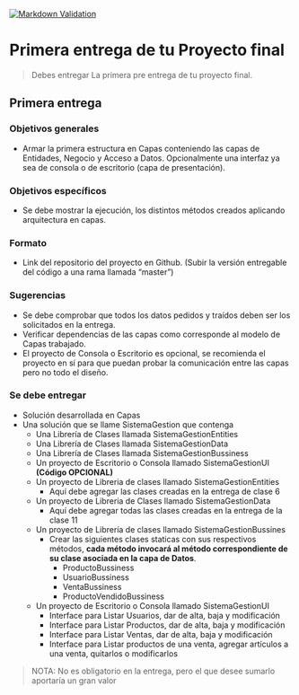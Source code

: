 [![Markdown Validation](https://github.com/ChristianGrimberg/Christian-Grimberg-58425-Proyecto-Final/actions/workflows/markdown-validation.yml/badge.svg?branch=main)](https://github.com/ChristianGrimberg/Christian-Grimberg-58425-Proyecto-Final/actions/workflows/markdown-validation.yml)

# Primera entrega de tu Proyecto final

> Debes entregar La primera pre entrega de tu proyecto final.

## Primera entrega

### Objetivos generales

* Armar la primera estructura en Capas conteniendo las capas de Entidades, Negocio y Acceso a Datos. Opcionalmente una interfaz ya sea de consola o de escritorio (capa de presentación).

### Objetivos específicos

* Se debe mostrar la ejecución, los distintos métodos creados aplicando arquitectura en capas.

### Formato

* Link del repositorio del proyecto en Github. (Subir la versión entregable del código a una rama llamada “master”)

### Sugerencias

* Se debe comprobar que todos los datos pedidos y traídos deben ser los solicitados en la entrega.
* Verificar dependencias de las capas como corresponde al modelo de Capas trabajado.
* El proyecto de Consola o Escritorio es opcional, se recomienda el proyecto en sí para que puedan probar la comunicación entre las capas pero no todo el diseño.

### Se debe entregar

* Solución desarrollada en Capas
* Una solución que se llame SistemaGestion que contenga
	* Una Librería de Clases llamada SistemaGestionEntities
	* Una Librería de Clases llamada SistemaGestionData
	* Una Librería de Clases llamada SistemaGestionBussiness
	* Un proyecto de Escritorio o Consola llamado SistemaGestionUI __(Código OPCIONAL)__
	* Un proyecto de Libreria de clases llamado SistemaGestionEntities
		* Aquí debe agregar las clases creadas en la entrega de clase 6
	* Un proyecto de Libreria de Clases llamado SistemaGestionData
		* Aquí debe agregar todas las clases creadas en la entrega de la clase 11
	* Un proyecto de Librería de clases llamado SistemaGestionBussines
		* Crear las siguientes clases staticas con sus respectivos métodos, __cada método invocará al método correspondiente de su clase asociada en la capa de Datos__.
			* ProductoBussiness
			* UsuarioBussiness
			* VentaBussiness
			* ProductoVendidoBussiness
	* Un proyecto de Escritorio o Consola llamado SistemaGestionUI
		* Interface para Listar Usuarios, dar de alta, baja y modificación
		* Interface para Listar Productos, dar de alta, baja y modificación
		* Interface para Listar Ventas, dar de alta, baja y modificación
		* Interface para Listar productos de una venta, agregar artículos a una venta, quitarlos o modificarlos

> NOTA: No es obligatorio en la entrega, pero el que desee sumarlo aportaría un gran valor